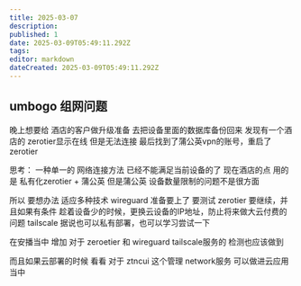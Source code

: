 ```yaml
---
title: 2025-03-07
description: 
published: 1
date: 2025-03-09T05:49:11.292Z
tags: 
editor: markdown
dateCreated: 2025-03-09T05:49:11.292Z
---
```


## umbogo 组网问题
晚上想要给 酒店的客户做升级准备
去把设备里面的数据库备份回来 发现有一个酒店的 zerotier显示在线 但是无法连接
最后找到了蒲公英vpn的账号，重启了 zerotier

思考：
一种单一的 网络连接方法 已经不能满足当前设备的了
现在酒店的点 用的是 私有化zerotier + 蒲公英
但是蒲公英 设备数量限制的问题不是很方面

所以 要想办法 适应多种技术
wireguard 准备要上了 要测试
zerotier  要继续，并且如果有条件 趁着设备少的时候，更换云设备的IP地址，防止将来做大云付费的问题
tailscale 据说也可以私有部署，也可以学习尝试一下


在安播当中 增加 
对于 zeroetier 和 wireguard tailscale服务的 检测也应该做到

而且如果云部署的时候
看看 对于 ztncui 这个管理 network服务 可以做进云应用当中